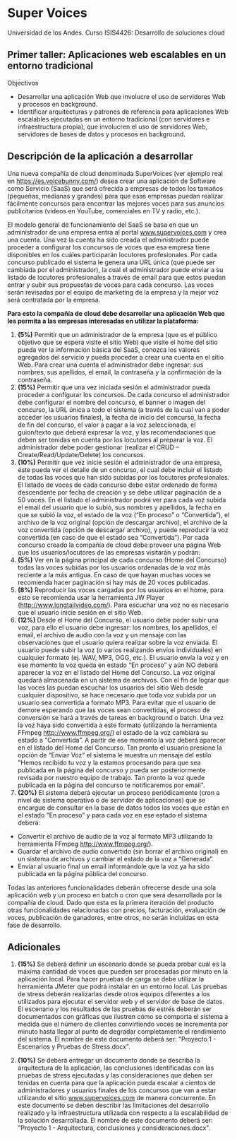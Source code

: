 # Super Voices
Universidad de los Andes. Curso ISIS4426: Desarrollo de soluciones cloud

## Primer taller: Aplicaciones web escalables en un entorno tradicional

Objectivos
* Desarrollar una aplicación Web que involucre el uso de servidores Web y procesos en background.
* Identificar arquitecturas y patrones de referencia para aplicaciones Web escalables ejecutadas en un entorno tradicional (con servidores e infraestructura propia), que involucren el uso de servidores Web, servidores de bases de datos y procesos en background.

## Descripción de la aplicación a desarrollar

Una nueva compañía de cloud denominada SuperVoices (ver ejemplo real en https://es.voicebunny.com/) desea crear una aplicación de Software como Servicio (SaaS) que será ofrecida a empresas de todos los tamaños (pequeñas, medianas y grandes) para que esas empresas puedan realizar fácilmente concursos para encontrar las mejores voces para sus anuncios publicitarios (videos en YouTube, comerciales en TV y radio, etc.).

El modelo general de funcionamiento del SaaS se basa en que un administrador de una empresa entra al portal www.supervoices.com y crea una cuenta. Una vez la cuenta ha sido creada el administrador puede proceder a configurar los concursos de voces que esa empresa tiene disponibles en los cuáles participarán locutores profesionales. Por cada concurso publicado el sistema le genera una URL única (que puede ser cambiada por el administrador), la cual el administrador puede enviar a su listado de locutores profesionales a través de email para que estos puedan entrar y subir sus propuestas de voces para cada concurso. Las voces serán revisadas por el equipo de marketing de la empresa y la mejor voz será contratada por la empresa.

__Para esto la compañía de cloud debe desarrollar una aplicación Web que les permita a las
empresas interesadas en utilizar la plataforma:__

1. __(5%)__ Permitir que un administrador de la empresa (que es el público objetivo que se espera visite el sitio Web) que visite el home del sitio pueda ver la información básica del SaaS, conozca los valores agregados del servicio y pueda proceder a crear una cuenta en el sitio Web. Para crear una cuenta el administrador debe ingresar: sus nombres, sus apellidos, el email, la contraseña y la confirmación de la contraseña.
2. __(15%)__ Permitir que una vez iniciada sesión el administrador pueda proceder a configurar los concursos. De cada concurso el administrador debe configurar el nombre del concurso, el banner o imagen del concurso, la URL única a todo el sistema (a través de la cual van a poder acceder los usuarios finales), la fecha de inicio del concurso, la fecha de fin del concurso, el valor a pagar a la voz seleccionada, el guion/texto que deberá expresar la voz, y las recomendaciones que deben ser tenidas en cuenta por los locutores al preparar la voz. El administrador debe poder gestionar (realizar el CRUD – Create/Read/Update/Delete) los concursos.
3. __(10%)__ Permitir que vez inicie sesión el administrador de una empresa, éste pueda ver el detalle de un concurso, el cual debe incluir el listado de todas las voces que han sido subidas por los locutores profesionales. El listado de voces de cada concurso debe estar ordenado de forma descendente por fecha de creación y se debe utilizar paginación de a 50 voces. En el listado el administrador podrá ver para cada voz subida el email del usuario que lo subió, sus nombres y apellidos, la fecha en que se subió la voz, el estado de la voz (“En proceso” o “Convertida”), el archivo de la voz original (opción de descargar archivo), el archivo de la voz convertida (opción de descargar archivo), y puede reproducir la voz convertida (en caso de que el estado sea “Convertida”). Por cada concurso creado la compañía de cloud debe proveer una página Web que los usuarios/locutores de las empresas visitarán y podrán:
4. __(5%)__ Ver en la página principal de cada concurso (Home del Concurso) todas las voces subidas por los usuarios ordenadas de la voz más reciente a la más antigua. En caso de que hayan muchas voces se recomienda hacer paginación si hay más de 20 voces publicadas.
5. __(8%)__ Reproducir las voces cargadas por los usuarios en el home, para esto se recomienda usar la herramienta JW Player (http://www.longtailvideo.com/). Para escuchar una voz no es necesario que el usuario inicie sesión en el sitio Web.
6. __(12%)__ Desde el Home del Concurso, el usuario debe poder subir una voz, para ello el usuario debe ingresar: los nombres, los apellidos, el email, el archivo de audio con la voz y un mensaje con las observaciones que el usuario quiera realizar sobre la voz enviada. El usuario puede subir la voz (o varios realizando envíos individuales) en cualquier formato (ej. WAV, MP3, OGG, etc.). El usuario envía la voz y en ese momento la voz queda en estado “En proceso” y aún NO deberá aparecer la voz en el listado del Home del Concurso. La voz original quedará almacenada en un sistema de archivos. Con el fin de lograr que las voces las puedan escuchar los usuarios del sitio Web desde cualquier dispositivo, se hace necesario que toda voz subida por un usuario sea convertida a formato MP3. Para evitar que el usuario de demore esperando que las voces sean convertidas, el proceso de conversión se hará a través de tareas en background o batch. Una vez la voz haya sido convertida a este formato (utilizando la herramienta FFmpeg http://www.ffmpeg.org/) el estado de la voz cambiará su estado a “Convertida”. A partir de ese momento la voz deberá aparecer en el listado del Home del Concurso. Tan pronto el usuario presione la opción de “Enviar Voz” el sistema le muestra un mensaje del estilo "Hemos recibido tu voz y la estamos procesando para que sea publicada en la página del concurso y pueda ser posteriormente revisada por nuestro equipo de trabajo. Tan pronto la voz quede publicada en la página del concurso te notificaremos por email".
7. __(20%)__ El sistema deberá ejecutar un proceso periódicamente (cron a nivel de sistema operativo o de servidor de aplicaciones) que se encargue de consultar en la base de datos todos las voces que están en el estado "En proceso" y para cada voz en ese estado el sistema deberá: 
  * Convertir el archivo de audio de la voz al formato MP3 utilizando la herramienta FFmpeg http://www.ffmpeg.org/). 
  * Guardar el archivo de audio convertido (sin borrar el archivo original) en un sistema de archivos y cambiar el estado de la voz a “Generada”. 
  * Enviar al usuario final un email informándole que la voz ya ha sido publicada en la página pública del concurso.
  
Todas las anteriores funcionalidades deberán ofrecerse desde una sola aplicación web y un proceso en batch o cron que será desarrollada por la compañía de cloud. Dado que esta es la primera iteración del producto otras funcionalidades relacionadas con precios, facturación, evaluación de voces, publicación de ganadores, entre otros, no serán incluidas en esta fase de desarrollo.

## Adicionales

1. __(15%)__ Se deberá definir un escenario donde se pueda probar cuál es la máxima cantidad de voces que pueden ser procesadas por minuto en la aplicación local. Para hacer pruebas de carga se debe utilizar la herramienta JMeter que podrá instalar en un entorno local. Las pruebas de stress deberán realizarlas desde otros equipos diferentes a los utilizados para ejecutar el servidor web y el servidor de base de datos. El escenario y los resultados de las pruebas de estrés deberán ser documentados con gráficas que ilustren cómo se comporta el sistema a medida que el número de clientes convirtiendo voces se incrementa por minuto hasta llegar al punto de degradar completamente el rendimiento del sistema. El nombre de este documento deberá ser: "Proyecto 1 - Escenarios y Pruebas de Stress.docx".

2. __(10%)__ Se deberá entregar un documento donde se describa la arquitectura de la aplicación, las conclusiones identificadas con las pruebas de stress ejecutadas y las consideraciones que deben ser tenidas en cuenta para que la aplicación pueda escalar a cientos de administradores y usuarios finales de los concursos que van a estar utilizando el sitio www.supervoices.com de manera concurrente. En este documento se deben describir las limitaciones del desarrollo realizado y la infraestructura utilizada con respecto a la escalabilidad de la solución desarrollada. El nombre de este documento deberá ser: "Proyecto 1 - Arquitectura, conclusiones y consideraciones.docx".
